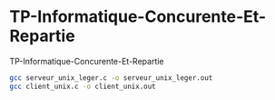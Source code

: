 # TP-Informatique-Concurente-Et-Repartie
TP-Informatique-Concurente-Et-Repartie

```bash
gcc serveur_unix_leger.c -o serveur_unix_leger.out
gcc client_unix.c -o client_unix.out
```